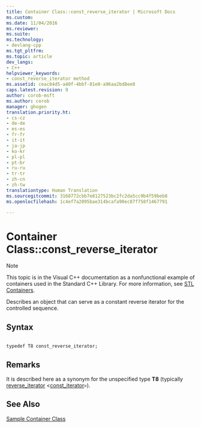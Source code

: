 ```yaml
---
title: Container Class::const_reverse_iterator | Microsoft Docs
ms.custom: 
ms.date: 11/04/2016
ms.reviewer: 
ms.suite: 
ms.technology:
- devlang-cpp
ms.tgt_pltfrm: 
ms.topic: article
dev_langs:
- C++
helpviewer_keywords:
- const_reverse_iterator method
ms.assetid: ceac84d5-a40f-4bbf-81e0-a96aa2bd8ee8
caps.latest.revision: 9
author: corob-msft
ms.author: corob
manager: ghogen
translation.priority.ht:
- cs-cz
- de-de
- es-es
- fr-fr
- it-it
- ja-jp
- ko-kr
- pl-pl
- pt-br
- ru-ru
- tr-tr
- zh-cn
- zh-tw
translationtype: Human Translation
ms.sourcegitcommit: 3168772cbb7e8127523bc2fc2da5cc9b4f59beb8
ms.openlocfilehash: 1c4ef7a2095bae314bcafa90ec87f758f1467791

---
```

# Container Class::const_reverse_iterator
> [!NOTE]
>  This topic is in the Visual C++ documentation as a nonfunctional example of containers used in the Standard C++ Library. For more information, see [STL Containers](../standard-library/stl-containers.md).  
  
 Describes an object that can serve as a constant reverse iterator for the controlled sequence.  
  
## Syntax  
  
```  
 
typedef T8 const_reverse_iterator;  
```  
  
## Remarks  
 It is described here as a synonym for the unspecified type **T8** (typically [reverse_iterator](../standard-library/container-class-reverse-iterator.md) <[const_iterator](../standard-library/container-class-const-iterator.md)`>`).  
  
## See Also  
 [Sample Container Class](../standard-library/sample-container-class.md)



<!--HONumber=Jan17_HO1-->


